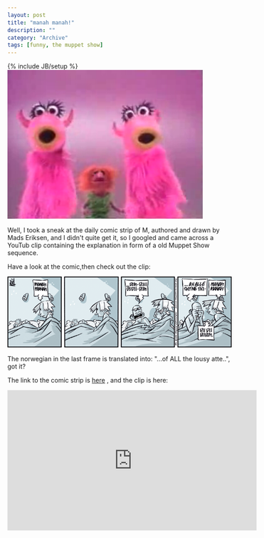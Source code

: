 ```yaml
--- 
layout: post 
title: "manah manah!"
description: ""
category: "Archive"
tags: [funny, the muppet show]
---
```

{% include JB/setup %}  
<img src="/assets/img/blog/img8affec83b72d0aaa7965480f648d303a.png" class="img-responsive img-thumbnail img-rounded"/>

Well, I took a sneak at the daily comic strip of M, authored and drawn by Mads Eriksen, and I didn't quite get it, so I googled and came across a YouTub clip containing the explanation in form of a old Muppet Show sequence.

Have a look at the comic,then check out the clip:

<img src="/assets/img/mmanah.png" alt="a comic strip by mads eriksen" title="manah manah"/>

The norwegian in the last frame is translated into: "...of ALL the lousy atte..", got it? 

The link to the comic strip is <a href="http://www.start.no/tegneserier/m/?1169852400">here</a> , and the clip is here:

<iframe width="560" height="315" src="https://www.youtube.com/embed/8N_tupPBtWQ" frameborder="0" allowfullscreen></iframe>


